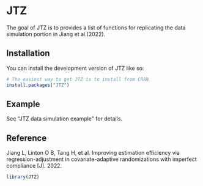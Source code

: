 
# JTZ

<!-- badges: start -->
<!-- badges: end -->

The goal of JTZ is to  provides a list of functions for replicating the data simulation portion in Jiang et al.(2022).

## Installation

You can install the development version of JTZ like so:

``` r
# The easiest way to get JTZ is to install from CRAN
install.packages("JTZ")
```

## Example 
See "JTZ data simulation example" for details.

## Reference
Jiang L, Linton O B, Tang H, et al. Improving estimation efficiency via regression-adjustment in covariate-adaptive randomizations with imperfect compliance [J]. 2022.

``` r
library(JTZ)
```

